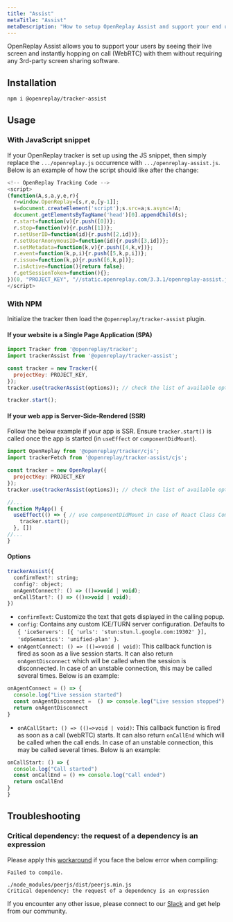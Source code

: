 ```yaml
---
title: "Assist"
metaTitle: "Assist"
metaDescription: "How to setup OpenReplay Assist and support your end users through live screen and WebRTC."
---
```


OpenReplay Assist allows you to support your users by seeing their live screen and instantly hopping on call (WebRTC) with them without requiring any 3rd-party screen sharing software.

## Installation

```bash
npm i @openreplay/tracker-assist
```

## Usage

### With JavaScript snippet

If your OpenReplay tracker is set up using the JS snippet, then simply replace the `.../openreplay.js` occurrence with `.../openreplay-assist.js`. Below is an example of how the script should like after the change:

```js
<!-- OpenReplay Tracking Code -->
<script>
(function(A,s,a,y,e,r){
  r=window.OpenReplay=[s,r,e,[y-1]];
  s=document.createElement('script');s.src=a;s.async=!A;
  document.getElementsByTagName('head')[0].appendChild(s);
  r.start=function(v){r.push([0])};
  r.stop=function(v){r.push([1])};
  r.setUserID=function(id){r.push([2,id])};
  r.setUserAnonymousID=function(id){r.push([3,id])};
  r.setMetadata=function(k,v){r.push([4,k,v])};
  r.event=function(k,p,i){r.push([5,k,p,i])};
  r.issue=function(k,p){r.push([6,k,p])};
  r.isActive=function(){return false};
  r.getSessionToken=function(){};
})(0, "PROJECT_KEY", "//static.openreplay.com/3.3.1/openreplay-assist.js",1,28);
</script>
```

### With NPM

Initialize the tracker then load the `@openreplay/tracker-assist` plugin.

#### If your website is a Single Page Application (SPA)

```js
import Tracker from '@openreplay/tracker';
import trackerAssist from '@openreplay/tracker-assist';

const tracker = new Tracker({
  projectKey: PROJECT_KEY,
});
tracker.use(trackerAssist(options)); // check the list of available options below

tracker.start();

```

#### If your web app is Server-Side-Rendered (SSR)

Follow the below example if your app is SSR. Ensure `tracker.start()` is called once the app is started (in `useEffect` or `componentDidMount`).

```js
import OpenReplay from '@openreplay/tracker/cjs';
import trackerFetch from '@openreplay/tracker-assist/cjs';

const tracker = new OpenReplay({
  projectKey: PROJECT_KEY
});
tracker.use(trackerAssist(options)); // check the list of available options below

//...
function MyApp() {
  useEffect(() => { // use componentDidMount in case of React Class Component
    tracker.start();
  }, [])
//...
}
```

#### Options

```js
trackerAssist({
  confirmText?: string;
  config?: object;
  onAgentConnect?: () => (()=>void | void);
  onCallStart?: () => (()=>void | void);
})
```

- `confirmText`: Customize the text that gets displayed in the calling popup.
- `config`: Contains any custom ICE/TURN server configuration. Defaults to `{ 'iceServers': [{ 'urls': 'stun:stun.l.google.com:19302' }], 'sdpSemantics': 'unified-plan' }`.
- `onAgentConnect: () => (()=>void | void)`: This callback function is fired as soon as a live session starts. It can also return `onAgentDisconnect` which will be called when the session is disconnected. In case of an unstable connection, this may be called several times. Below is an example:
```js
onAgentConnect = () => {
  console.log("Live session started")
  const onAgentDisconnect =  () => console.log("Live session stopped")
  return onAgentDisconnect
}
```
- `onACallStart: () => (()=>void | void)`: This callback function is fired as soon as a call (webRTC) starts. It can also return `onCallEnd` which will be called when the call ends. In case of an unstable connection, this may be called several times. Below is an example:
```js
onCallStart: () => {
  console.log("Call started")
  const onCallEnd = () => console.log("Call ended")
  return onCallEnd
}
}
```

## Troubleshooting

### Critical dependency: the request of a dependency is an expression

Please apply this [workaround](https://github.com/peers/peerjs/issues/630#issuecomment-910028230) if you face the below error when compiling:

```log
Failed to compile.

./node_modules/peerjs/dist/peerjs.min.js
Critical dependency: the request of a dependency is an expression
```

If you encounter any other issue, please connect to our [Slack](https://slack.openreplay.com) and get help from our community.